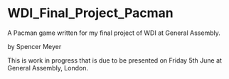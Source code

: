 # WDI_Final_Project_Pacman
A Pacman game written for my final project of WDI at General Assembly. 

by Spencer Meyer

This is work in progress that is due to be presented on Friday 5th June at General Assembly, London.

